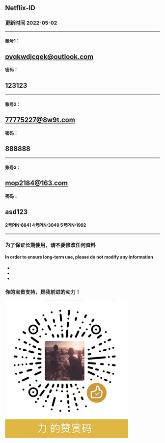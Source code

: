 ## Netflix-ID    
### 更新时间 2022-05-02
-----------------------------------------
#### 账号1：
## pvqkwdjcqek@outlook.com
#### 密码：
## 123123
-----------------------------------------
#### 账号2：
## 77775227@8w9t.com
#### 密码：
## 888888
-----------------------------------------
#### 账号3：
## mop2184@163.com
#### 密码：
## asd123
#### 2号PIN:8841 4号PIN:3049 5号PIN:1992

-----------------------------------------
### 为了保证长期使用，请不要修改任何资料
#### In order to ensure long-term use, please do not modify any information


-
-
-


   ### 你的宝贵支持，是我前进的动力！

![weixin](https://github.com/raoli1986/raoli1986.github.io/blob/main/weixinS.jpg)
